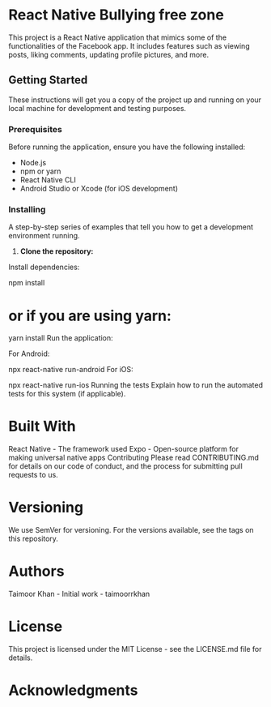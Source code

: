 
# React Native  Bullying free zone

This project is a React Native application that mimics some of the functionalities of the Facebook app. It includes features such as viewing posts, liking comments, updating profile pictures, and more.

## Getting Started

These instructions will get you a copy of the project up and running on your local machine for development and testing purposes.

### Prerequisites

Before running the application, ensure you have the following installed:

- Node.js
- npm or yarn
- React Native CLI
- Android Studio or Xcode (for iOS development)

### Installing

A step-by-step series of examples that tell you how to get a development environment running.

1. **Clone the repository:**

 Install dependencies:

npm install
# or if you are using yarn:
yarn install
Run the application:

For Android:


npx react-native run-android
For iOS:


npx react-native run-ios
Running the tests
Explain how to run the automated tests for this system (if applicable).

# Built With
React Native - The framework used
Expo - Open-source platform for making universal native apps
Contributing
Please read CONTRIBUTING.md for details on our code of conduct, and the process for submitting pull requests to us.

# Versioning
We use SemVer for versioning. For the versions available, see the tags on this repository.

# Authors
Taimoor Khan - Initial work - taimoorrkhan



# License
This project is licensed under the MIT License - see the LICENSE.md file for details.

# Acknowledgments
